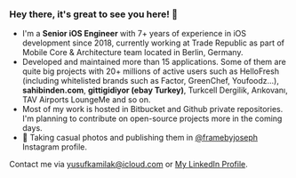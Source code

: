 ### Hey there, it's great to see you here! 👋

* I'm a **Senior iOS Engineer** with 7+ years of experience in iOS development since 2018, currently working at Trade Republic as part of Mobile Core & Architecture team located in Berlin, Germany. 
* Developed and maintained more than 15 applications. Some of them are quite big projects with 20+ millions of active users such as HelloFresh (including whitelisted brands such as Factor, GreenChef, Youfoodz...), **sahibinden.com**, **gittigidiyor (ebay Turkey)**, Turkcell Dergilik, Arıkovanı, TAV Airports LoungeMe and so on. 
* Most of my work is hosted in Bitbucket and Github private repositories. I'm planning to contribute on open-source projects more in the coming days.
* 📸 Taking casual photos and publishing them in [@framebyjoseph](https://www.instagram.com/framebyjoseph) Instagram profile.

Contact me via yusufkamilak@icloud.com or [My LinkedIn Profile](https://linkedin.com/in/yusufkamilak).

